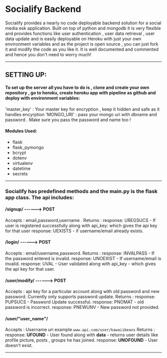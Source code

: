 # Socialify Backend

Socialify provides a nearly no code deployable backend solution for a social media esk application. Built on top of python and mongodb it is very flexible and provides functions like user authentication , user data retrieval , user data update and is easily deployable on Heroku with just your own environment variables and as the project is open source , you can just fork it and modify the code as you like it. It is well documented and commented and hence you don't need to worry much!

---
## SETTING UP:
#### To set up the server all you have to do is , clone and create your own repository , go to heroku, create heroku app with pipeline as github and deploy with environment variables: 

'master_key' : Your master key for encryption , keep it hidden and safe as it handles encyrption
'MONGO_URI' : pass your mongo uri with dbname and password . Make sure you pass the password and name too !

#### Modules Used:
- flask
- flask_pymongo
- bcrypt
- dotenv
- virtualenv
- datetime
- secrets

---
### Socialify has predefined methods and the main.py is the flask app class. The api includes:

#### /signup/ ------> POST
Accepts : email,password,username . 
Returns : response: UREGSUCS - If user is registered successfully along with api_key: which gives the api key for that user
          response: UEXISTS - if username/email already exists.

#### /login/ ------> POST
Accepts : email/username,password.
Returns : response: INVALPASS - If the password entered is invalid.
          response: UNOEXIST - If username/email is invalid.
          response: UVAL - User validated along with api_key - which gives the api key for that user.
          

#### /user/modify/ ------> POST
Accepts : api key for a particular account along with old password and new password. Currently only supports password update.
Returns : response: PUPSUCS - Password Update successful.
          response: PNOMAT - old password is incorrect.
          response: PNEWUNV - New password not provided.
          
#### /user/"user_name"/ 
Accepts : Username uri example ```www.api.com/user/kawaiibeans```
Returns : response: **UFOUND** - User found along with **data** - returns user details like profile picture, posts , groups he has joined.
          response: **UNOFOUND** - User doesn't exist.
          
---         
         

